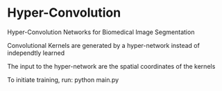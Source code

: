 # Hyper-Convolution
Hyper-Convolution Networks for Biomedical Image Segmentation

Convolutional Kernels are generated by a hyper-network instead of independtly learned

The input to the hyper-network are the spatial coordinates of the kernels

To initiate training, run:
python main.py

